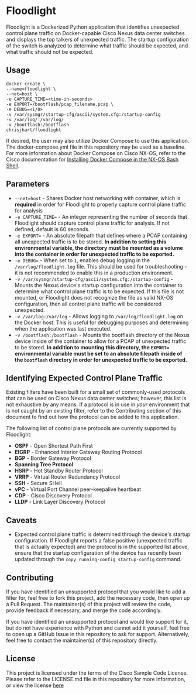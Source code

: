 # Floodlight

Floodlight is a Dockerized Python application that identifies unexpected control plane traffic on Docker-capable Cisco Nexus data center switches and displays the top talkers of unexpected traffic. The startup configuration of the switch is analyzed to determine what traffic should be expected, and what traffic should not be expected.

## Usage

```
docker create \
--name=floodlight \
--net=host \
-e CAPTURE_TIME=<time-in-seconds>
-e EXPORT=/bootflash/pcap_filename.pcap \
-e DEBUG=<1/0>
-v /var/sysmgr/startup-cfg/ascii/system.cfg:/startup-config
-v /var/log/:/var/log/
-v /bootflash:/bootflash
chrisjhart/floodlight
```

If desired, the user may also utilize Docker Compose to use this application. The docker-compose.yml file in this repository may be used as a baseline. For more information about Docker Compose on Cisco NX-OS, refer to the Cisco documentation for [Installing Docker Compose in the NX-OS Bash Shell](https://www.cisco.com/c/en/us/support/docs/switches/nexus-9000-series-switches/213961-install-docker-compose-in-nx-os-bash-she.html).

## Parameters

* `--net=host` - Shares Docker host networking with container, which is **required** in order for Floodlight to properly capture control plane traffic for analysis
* `-e CAPTURE_TIME=` - An integer representing the number of seconds that Floodlight should capture control plane traffic for analysis. If not defined, default is 60 seconds.
* `-e EXPORT=` - An absolute filepath that defines where a PCAP containing all unexpected traffic is to be stored. **In addition to setting this environmental variable, the directory must be mounted as a volume into the container in order for unexpected traffic to be exported.**
* `-e DEBUG=` - When set to `1`, enables debug logging in the `/var/log/floodlight.log` file. This should be used for troubleshooting - it is not recommended to enable this in a production environment.
* `-v /var/sysmgr/startup-cfg/ascii/system.cfg:/startup-config` - Mounts the Nexus device's startup configuration into the container to determine what control plane traffic is to be expected. If this file is not mounted, or Floodlight does not recognize the file as valid NX-OS configuration, then all control plane traffic will be considered unexpected.
* `-v /var/log:/var/log` - Allows logging to `/var/log/floodlight.log` on the Docker host. This is useful for debugging purposes and determining when the application was last executed.
* `-v /bootflash:/bootflash` - Mounts the bootflash directory of the Nexus device inside of the container to allow for a PCAP of unexpected traffic to be stored. **In addition to mounting this directory, the `EXPORT=` environmental variable must be set to an absolute filepath inside of the `bootflash` directory in order for unexpected traffic to be exported.**

## Identifying Expected Control Plane Traffic

Existing filters have been built for a small set of commonly-used protocols that can be used on Cisco Nexus data center switches; however, this list is not exhaustive by any means. If a protocol is in use in *your* environment that is not caught by an existing filter, refer to the Contributing section of this document to find out how the protocol can be added to this application.

The following list of control plane protocols are currently supported by Floodlight:

* **OSPF** - Open Shortest Path First
* **EIGRP** - Enhanced Interior Gateway Routing Protocol
* **BGP** - Border Gateway Protocol
* **Spanning Tree Protocol**
* **HSRP** - Hot Standby Router Protocol
* **VRRP** - Virtual Router Redundancy Protocol
* **SSH** - Secure SHell
* **vPC** - Virtual Port Channel peer-keepalive heartbeat
* **CDP** - Cisco Discovery Protocol
* **LLDP** - Link Layer Discovery Protocol

## Caveats

* Expected control plane traffic is determined through the device's startup configuration. If Floodlight reports a false positive (unexpected traffic that is actually expected) and the protocol is in the supported list above, ensure that the startup configuration of the device has recently been updated through the `copy running-config startup-config` command.

## Contributing

If you have identified an unsupported protocol that you would like to add a filter for, feel free to fork this project, add the necessary code, then open up a Pull Request. The maintainer(s) of this project will review the code, provide feedback if necessary, and merge the code accordingly.

If you have identified an unsupported protocol and would like support for it, but do not have experience with Python and cannot add it yourself, feel free to open up a GitHub Issue in this repository to ask for support. Alternatively, feel free to contact the maintainer(s) of this repository directly.

## License

This project is licensed under the terms of the Cisco Sample Code License. Please refer to the LICENSE.md file in this repository for more information, or view the license [here](https://developer.cisco.com/docs/licenses/#!cisco-sample-code-license/cisco-sample-code-license)